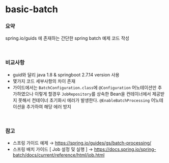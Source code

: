 # basic-batch

### 요약
spring.io/guids 에 존재하는 간단한 spring batch 예제 코드 작성

<br>

### 비교사항
- guid와 달리 java 1.8 & springboot 2.7.14 version 사용
- 몇가지 코드 세부사항의 차이 존재
- 가이드에서는 `BatchConfiguration.class`에 `@Configuration` 어노테이션만 추가하였으나
  이렇게 할경우 `JobRepository`를 상속한 Bean을 컨테이너에서 제공받지 못해서 컨테이너 초기화시 에러가 발생한다.
  `@EnableBatchProcessing` 어노테이션을 추가하여 해당 에러 방지

<br>

### 참고
- 스프링 가이드 예제 &rarr; https://spring.io/guides/gs/batch-processing/
- 스프링 배치 가이드 [ Job 설정 및 실행 ] &rarr; https://docs.spring.io/spring-batch/docs/current/reference/html/job.html
